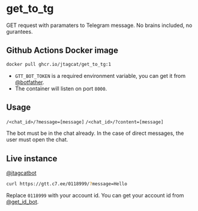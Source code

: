 # get_to_tg
GET request with paramaters to Telegram message. No brains included, no gurantees.

## Github Actions Docker image
```sh
docker pull ghcr.io/jtagcat/get_to_tg:1
```

 - `GTT_BOT_TOKEN` is a required environment variable, you can get it from [@botfather](https://t.me/botfather).
 - The container will listen on port `8000`.

## Usage
`/<chat_id>/?message=[message]`
`/<chat_id>/?content=[message]`

The bot must be in the chat already. In the case of direct messages, the user must open the chat.

## Live instance
[@jtagcatbot](https://t.me/jtagcatbot)

```sh
curl https://gtt.c7.ee/0118999/?message=Hello
```

Replace `0118999` with your account id. You can get your account id from [@get_id_bot](https://t.me/get_id_bot).
